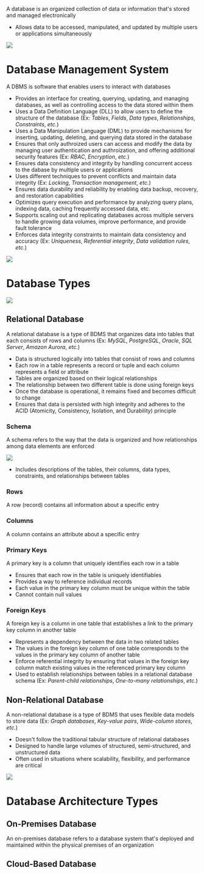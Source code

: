 A database is an organized collection of data or information that's stored and managed electronically

* Allows data to be accessed, manipulated, and updated by multiple users or applications simultaneously

![](https://github.com/JonmarCorpuz/SecondBrain/blob/main/Assets/Whitespace.png)

# Database Management System

A DBMS is software that enables users to interact with databases

* Provides an interface for creating, querying, updating, and managing databases, as well as controlling access to the data stored within them
* Uses a Data Definition Language (DLL) to allow users to define the structure of the database (Ex: *Tables*, *Fields*, *Data types*, *Relationships*, *Constraints*, *etc.*)
* Uses a Data Manipulation Language (DML) to provide mechanisms for inserting, updating, deleting, and querying data stored in the database
* Ensures that only authroized users can access and modify the data by managing user authentication and authroization, and offering additional security features (Ex: *RBAC*, *Encryption*, *etc.*)
* Ensures data consistency and integrity by handling concurrent access to the dabase by multiple users or applications
* Uses different techniques to prevent conflicts and maintain data integrity (Ex: *Locking*, *Transaction management*, *etc.*)
* Ensures data durability and reliability by enabling data backup, recovery, and restoration capabilities
* Optimizes query execution and performance by analyzing query plans, indexing data, caching frequently accessed data, etc.
* Supports scaling out and replicating databases across multiple servers to handle growing data volumes, improve performance, and provide fault tolerance
* Enforces data integrity constraints to maintain data consistency and accuracy (Ex: *Uniqueness*, *Referential integrity*, *Data validation rules*, *etc.*)

![](https://github.com/JonmarCorpuz/SecondBrain/blob/main/Assets/Whitespace.png)

# Database Types

![](https://github.com/JonmarCorpuz/SecondBrain/blob/main/Assets/15623398368289_SQL%20vs%20NoSQL.png)

## Relational Database

A relational database is a type of BDMS that organizes data into tables that each consists of rows and columns (Ex: *MySQL*, *PostgreSQL*, *Oracle*, *SQL Server*, *Amazon Aurora*, *etc.*)

* Data is structured logically into tables that consist of rows and columns 
* Each row in a table represents a record or tuple and each column represents a field or attribute
* Tables are organized based on their logical relationships
* The relationship between two different table is done using foreign keys
* Once the database is operational, it remains fixed and becomes difficult to change
* Ensures that data is persisted with high integrity and adheres to the ACID (Atomicity, Consistency, Isolation, and Durability) principle

### Schema 

A schema refers to the way that the data is organized and how relationships among data elements are enforced

![](https://github.com/JonmarCorpuz/SecondBrain/blob/main/Assets/1_aMlw5Z3EN950koxWOJdneg.png)

* Includes descriptions of the tables, their columns, data types, constraints, and relationships between tables

### Rows

A row (record) contains all information about a specific entry

### Columns

A column contains an attribute about a specific entry

### Primary Keys

A primary key is a column that uniquely identifies each row in a table

* Ensures that each row in the table is uniquely identifiables
* Provides a way to reference individual records
* Each value in the primary key column must be unique within the table
* Cannot contain null values

### Foreign Keys

A foreign key is a column in one table that establishes a link to the primary key column in another table

* Represents a dependency between the data in two related tables
* The values in the foreign key column of one table corresponds to the values in the primary key column of another table
* Enforce referential integrity by ensuring that values in the foreign key column match existing values in the referenced primary key column
* Used to establish relationships between tables in a relational database schema (Ex: *Parent-child relationships*, *One-to-many relationships*, *etc.*)

## Non-Relational Database

A non-relational database is a type of BDMS that uses flexible data models to store data (Ex: *Graph databases*, *Key-value pairs*, *Wide-column stores*, *etc.*)

* Doesn't follow the traditional tabular structure of relational databases
* Designed to handle large volumes of structured, semi-structured, and unstructured data
* Often used in situations where scalability, flexibility, and performance are critical

![](https://github.com/JonmarCorpuz/SecondBrain/blob/main/Assets/Whitespace.png)

# Database Architecture Types

## On-Premises Database

An on-premises database refers to a database system that's deployed and maintained within the physical premises of an organization

## Cloud-Based Database

